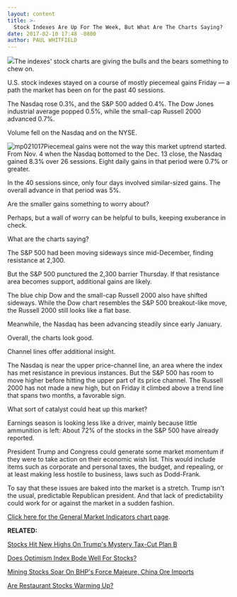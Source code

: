 ```yaml
---
layout: content
title: >-
  Stock Indexes Are Up For The Week, But What Are The Charts Saying?
date: 2017-02-10 17:48 -0800
author: PAUL WHITFIELD
---
```






![](https://www.investors.com/wp-content/uploads/2017/02/BIGpic_mrkt_021017_shutter.jpg)The indexes' stock charts are giving the bulls and the bears something to chew on.









U.S. stock indexes stayed on a course of mostly piecemeal gains Friday — a path the market has been on for the past 40 sessions.


The Nasdaq rose 0.3%, and the S&P 500 added 0.4%. The Dow Jones industrial average popped 0.5%, while the small-cap Russell 2000 advanced 0.7%.


Volume fell on the Nasdaq and on the NYSE.


![mp021017](https://www.investors.com/wp-content/uploads/2017/02/MP021017-176x300.png)Piecemeal gains were not the way this market uptrend started. From Nov. 4 when the Nasdaq bottomed to the Dec. 13 close, the Nasdaq gained 8.3% over 26 sessions. Eight daily gains in that period were 0.7% or greater.


In the 40 sessions since, only four days involved similar-sized gains. The overall advance in that period was 5%.


Are the smaller gains something to worry about?


Perhaps, but a wall of worry can be helpful to bulls, keeping exuberance in check.


What are the charts saying?


The S&P 500 had been moving sideways since mid-December, finding resistance at 2,300.


But the S&P 500 punctured the 2,300 barrier Thursday. If that resistance area becomes support, additional gains are likely.


The blue chip Dow and the small-cap Russell 2000 also have shifted sideways. While the Dow chart resembles the S&P 500 breakout-like move, the Russell 2000 still looks like a flat base.


Meanwhile, the Nasdaq has been advancing steadily since early January.


Overall, the charts look good.


Channel lines offer additional insight.


The Nasdaq is near the upper price-channel line, an area where the index has met resistance in previous instances. But the S&P 500 has room to move higher before hitting the upper part of its price channel. The Russell 2000 has not made a new high, but on Friday it climbed above a trend line that spans two months, a favorable sign.


What sort of catalyst could heat up this market?


Earnings season is looking less like a driver, mainly because little ammunition is left: About 72% of the stocks in the S&P 500 have already reported.


President Trump and Congress could generate some market momentum if they were to take action on their economic wish list. This would include items such as corporate and personal taxes, the budget, and repealing, or at least making less hostile to business, laws such as Dodd-Frank.


To say that these issues are baked into the market is a stretch. Trump isn't the usual, predictable Republican president. And that lack of predictability could work for or against the market in a sudden fashion.


[Click here for the General Market Indicators chart page](https://www.investors.com/wp-content/uploads/2017/02/GMI_021317.pdf).


**RELATED:**


[Stocks Hit New Highs On Trump's Mystery Tax-Cut Plan B](https://www.investors.com/politics/policy-analysis/stocks-hit-new-highs-on-trumps-mystery-tax-cut-plan-b/)


[Does Optimism Index Bode Well For Stocks?](https://www.investors.com/stock-lists/ibd-big-cap-20/does-optimism-index-bode-well-for-stocks/)


[Mining Stocks Soar On BHP's Force Majeure, China Ore Imports](https://www.investors.com/news/bhp-declares-force-majeure-at-worlds-largest-copper-mine/)


[Are Restaurant Stocks Warming Up?](https://www.investors.com/stock-lists/stock-spotlight/dominos-other-restaurant-chains-heat-up-setups-emerge/)




